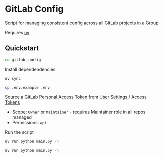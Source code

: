 # GitLab Config

Script for managing consistent config across all GitLab projects in a Group

Requires [uv](https://docs.astral.sh/uv/getting-started/installation/)

## Quickstart

```bash
cd gitlab_config
```

Install dependendencies

```bash
uv sync
```

```bash
cp .env.example .env
```

Source a GitLab [Personal Access Token](https://docs.gitlab.com/user/profile/personal_access_tokens/) from [User Settings / Access Tokens](https://gitlab.com/-/user_settings/personal_access_tokens/)

 * Scope: `Owner` or `Maintainer` - requires Maintainer role in all repos managed
 * Permissions: `api`

Run the script

```bash
uv run python main.py -h
```

```bash
uv run python main.py -h
```